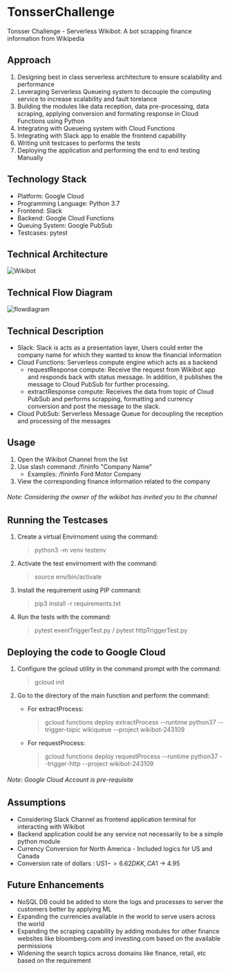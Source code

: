 # TonsserChallenge
Tonsser Challenge - Serverless Wikibot: A bot scrapping finance information from Wikipedia 

## Approach
1. Designing best in class serverless architecture to ensure scalability and performance
2. Leveraging Serverless Queueing system to decouple the computing service to increase scalability and fault torelance
3. Building the modules like data reception, data pre-processing, data scraping, applying conversion and formating response in  Cloud Functions using Python
4. Integrating with Queueing system with Cloud Functions
5. Integrating with Slack app to enable the frontend capability
5. Writing unit testcases to performs the tests
6. Deploying the application and performing the end to end testing Manually

## Technology Stack
* Platform: Google Cloud 
* Programming Language: Python 3.7
* Frontend: Slack 
* Backend: Google Cloud Functions
* Queuing System: Google PubSub
* Testcases: pytest

## Technical Architecture

![Wikibot](https://user-images.githubusercontent.com/9641775/59161811-c7d0f100-8b04-11e9-99b7-a36d768722fb.jpg)

## Technical Flow Diagram

![flowdiagram](https://user-images.githubusercontent.com/9641775/59161812-cacbe180-8b04-11e9-873a-9c2f70fd06b4.jpg)

## Technical Description
* Slack: Slack is acts as a presentation layer, Users could enter the company name for which they wanted to know the financial information
* Cloud Functions: Serverless compute engine which acts as a backend
    * requestResponse compute: Receive the request from Wikibot app and responds back with status message. In addition, it publishes the message to Cloud PubSub for further processing. 
    * extractResponse compute: Receives the data from topic of Cloud PubSub and performs scrapping, formatting and currency conversion and post the message to the slack.
* Cloud PubSub: Serverless Message Queue for decoupling the reception and processing of the messages 

## Usage
1. Open the Wikibot Channel from the list
2. Use slash command: /fininfo "Company Name"
   * Examples: /fininfo Ford Motor Company 
3. View the corresponding finance information related to the company
###### Note: Considering the owner of the wikibot has invited you to the channel

## Running the Testcases
1. Create a virtual Envirnoment using the command: 
   > python3 -m venv testenv
2. Activate the test envirnoment with the command: 
   > source env/bin/activate
2. Install the requirement using PIP command: 
   > pip3 install -r requirements.txt
3. Run the tests with the command: 
   > pytest eventTriggerTest.py / pytest httpTriggerTest.py 

## Deploying the code to Google Cloud
1. Configure the gcloud utility in the command prompt with the command: 
     > gcloud init
2. Go to the directory of the main function and perform the command: 
   * For extractProcess:
     > gcloud functions deploy extractProcess --runtime python37 --trigger-topic wikiqueue --project wikibot-243109

   * For requestProcess:
     > gcloud functions deploy requestProcess --runtime python37 --trigger-http --project wikibot-243109
###### Note: Google Cloud Account is pre-requisite 

## Assumptions
* Considering Slack Channel as frontend application terminal for interacting with Wikibot
* Backend application could be any service not necessarily to be a simple python module
* Currency Conversion for North America - Included logics for US and Canada  
* Conversion rate of dollars : US$1 -> 6.62 DKK, CA$1 -> 4.95

## Future Enhancements
* NoSQL DB could be added to store the logs and processes to server the customers better by applying ML
* Expanding the currencies available in the world to serve users across the world
* Expanding the scraping capability by adding modules for other finance websites like bloomberg.com and investing.com based on the available permissions
* Widening the search topics across domains like finance, retail, etc based on the requirement 

